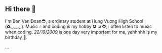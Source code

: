 ## Hi there 👋

I'm Ban Van Doan😎, a ordinary student at Hung Vuong High School (✿◡‿◡).
Music 🎶 and coding is my hobby ✪ ω ✪, i often listen to music when coding.
_22/10/2009_ is one day very important for me, yehhhhh is my birthday 🎂.

...
